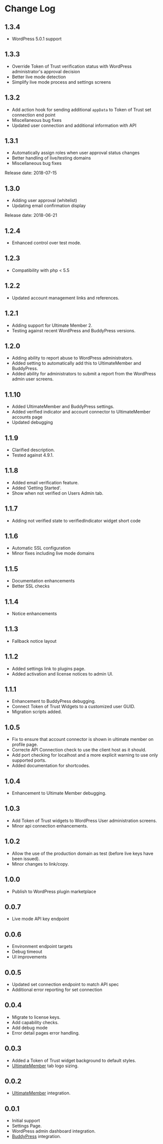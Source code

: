 # Change Log

## 1.3.4

- WordPress 5.0.1 support

## 1.3.3

- Override Token of Trust verification status with WordPress administrator's approval decision
- Better live mode detection
- Simplify live mode process and settings screens

## 1.3.2

- Add action hook for sending additional `appData` to Token of Trust set connection end point
- Miscellaneous bug fixes
- Updated user connection and additional information with API

## 1.3.1

- Automatically assign roles when user approval status changes
- Better handling of live/testing domains
- Miscellaneous bug fixes

Release date: 2018-07-15

## 1.3.0

- Adding user approval (whitelist)
- Updating email confirmation display

Release date: 2018-06-21

## 1.2.4

- Enhanced control over test mode.

## 1.2.3

- Compatibility with php < 5.5

## 1.2.2

- Updated account management links and references.

## 1.2.1

- Adding support for Ultimate Member 2.
- Testing against recent WordPress and BuddyPress versions.

## 1.2.0

- Adding ability to report abuse to WordPress administrators.
- Added setting to automatically add this to UltimateMember and BuddyPress.
- Added ability for administrators to submit a report from the WordPress admin user screens.

## 1.1.10

- Added UltimateMember and BuddyPress settings.
- Added verified indicator and account connector to UltimateMember accounts page
- Updated debugging

## 1.1.9

- Clarified description.
- Tested against 4.9.1.

## 1.1.8

- Added email verification feature.
- Added 'Getting Started'.
- Show when not verified on Users Admin tab.

## 1.1.7

- Adding not verified state to verifiedIndicator widget short code

## 1.1.6

- Automatic SSL configuration
- Minor fixes including live mode domains

## 1.1.5

- Documentation enhancements
- Better SSL checks

## 1.1.4

- Notice enhancements

## 1.1.3

- Fallback notice layout

## 1.1.2

- Added settings link to plugins page.
- Added activation and license notices to admin UI.

## 1.1.1

- Enhancement to BuddyPress debugging.
- Connect Token of Trust Widgets to a customized user GUID.
- Migration scripts added.

## 1.0.5

- Fix to ensure that account connector is shown in ultimate member on profile page.
- Correcte API Connection check to use the client host as it should.
- Add port checking for localhost and a more explicit warning to use only supported ports.
- Added documentation for shortcodes.

## 1.0.4

- Enhancement to Ultimate Member debugging.

## 1.0.3

- Add Token of Trust widgets to WordPress User administration screens.
- Minor api connection enhancements.

## 1.0.2

- Allow the use of the production domain as test (before live keys have been issued).
- Minor changes to link/copy.

## 1.0.0

- Publish to WordPress plugin marketplace

## 0.0.7

- Live mode API key endpoint

## 0.0.6

- Environment endpoint targets
- Debug timeout
- UI improvements

## 0.0.5

- Updated set connection endpoint to match API spec
- Additional error reporting for set connection

## 0.0.4

- Migrate to license keys.
- Add capability checks.
- Add debug mode
- Error detail pages error handling.

## 0.0.3

- Added a Token of Trust widget background to default styles.
- [UltimateMember](http://ultimatemember.com/) tab logo sizing.

## 0.0.2

- [UltimateMember](http://ultimatemember.com/) integration.

## 0.0.1

- Initial support
- Settings Page.
- WordPress admin dashboard integration.
- [BuddyPress](https://buddypress.org/) integration.
